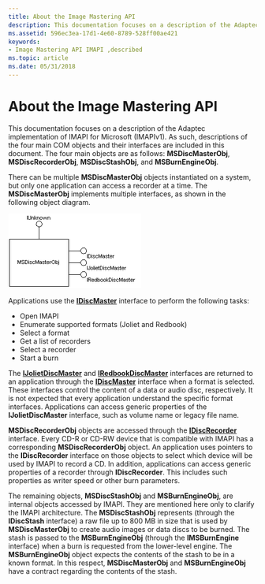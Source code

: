```yaml
---
title: About the Image Mastering API
description: This documentation focuses on a description of the Adaptec implementation of IMAPI for Microsoft (IMAPIv1).
ms.assetid: 596ec3ea-17d1-4e60-8789-528ff00ae421
keywords:
- Image Mastering API IMAPI ,described
ms.topic: article
ms.date: 05/31/2018
---
```


# About the Image Mastering API

This documentation focuses on a description of the Adaptec implementation of IMAPI for Microsoft (IMAPIv1). As such, descriptions of the four main COM objects and their interfaces are included in this document. The four main objects are as follows: **MSDiscMasterObj**, **MSDiscRecorderObj**, **MSDiscStashObj**, and **MSBurnEngineObj**.

There can be multiple **MSDiscMasterObj** objects instantiated on a system, but only one application can access a recorder at a time. The **MSDiscMasterObj** implements multiple interfaces, as shown in the following object diagram.

![the msdiscmasterobj implements multiple interfaces](images/imapi.png)

Applications use the [**IDiscMaster**](/windows/desktop/api/Imapi/nn-imapi-idiscmaster) interface to perform the following tasks:

-   Open IMAPI
-   Enumerate supported formats (Joliet and Redbook)
-   Select a format
-   Get a list of recorders
-   Select a recorder
-   Start a burn

The [**IJolietDiscMaster**](/windows/desktop/api/Imapi/nn-imapi-ijolietdiscmaster) and [**IRedbookDiscMaster**](/windows/desktop/api/Imapi/nn-imapi-iredbookdiscmaster) interfaces are returned to an application through the [**IDiscMaster**](/windows/desktop/api/Imapi/nn-imapi-idiscmaster) interface when a format is selected. These interfaces control the content of a data or audio disc, respectively. It is not expected that every application understand the specific format interfaces. Applications can access generic properties of the **IJolietDiscMaster** interface, such as volume name or legacy file name.

**MSDiscRecorderObj** objects are accessed through the [**IDiscRecorder**](/windows/desktop/api/Imapi/nn-imapi-idiscrecorder) interface. Every CD-R or CD-RW device that is compatible with IMAPI has a corresponding **MSDiscRecorderObj** object. An application uses pointers to the **IDiscRecorder** interface on those objects to select which device will be used by IMAPI to record a CD. In addition, applications can access generic properties of a recorder through **IDiscRecorder**. This includes such properties as writer speed or other burn parameters.

The remaining objects, **MSDiscStashObj** and **MSBurnEngineObj**, are internal objects accessed by IMAPI. They are mentioned here only to clarify the IMAPI architecture. The **MSDiscStashObj** represents (through the **IDiscStash** interface) a raw file up to 800 MB in size that is used by **MSDiscMasterObj** to create audio images or data discs to be burned. The stash is passed to the **MSBurnEngineObj** (through the **IMSBurnEngine** interface) when a burn is requested from the lower-level engine. The **MSBurnEngineObj** object expects the contents of the stash to be in a known format. In this respect, **MSDiscMasterObj** and **MSBurnEngineObj** have a contract regarding the contents of the stash.

 

 





